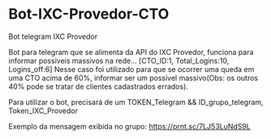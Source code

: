 # Bot-IXC-Provedor-CTO
Bot telegram IXC Provedor

Bot para telegram que se alimenta da API do IXC Provedor, funciona para informar possiveis massivos na rede...
[CTO_ID:1, Total_Logins:10, Logins_off:6]
Nesse caso foi utilizado para que se ocorrer uma queda em uma CTO acima de 60%, informar ser um possivel massivo(Obs: os outros 40% pode se tratar de clientes cadastrados errados).

Para utilizar o bot, precisará de um TOKEN_Telegram && ID_grupo_telegram, Token_IXC_Provedor

Exemplo da mensagem exibida no grupo:
https://prnt.sc/7LJ53LuNdS9L
